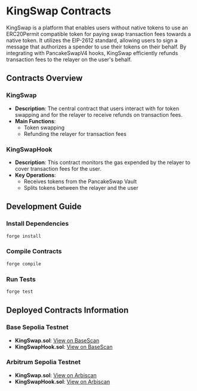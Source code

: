 # KingSwap Contracts

KingSwap is a platform that enables users without native tokens to use an ERC20Permit compatible token for paying swap transaction fees towards a native token. It utilizes the EIP-2612 standard, allowing users to sign a message that authorizes a spender to use their tokens on their behalf. By integrating with PancakeSwapV4 hooks, KingSwap efficiently refunds transaction fees to the relayer on the user's behalf.

## Contracts Overview

### KingSwap

- **Description**: The central contract that users interact with for token swapping and for the relayer to receive refunds on transaction fees.
- **Main Functions**:
  - Token swapping
  - Refunding the relayer for transaction fees

### KingSwapHook

- **Description**: This contract monitors the gas expended by the relayer to cover transaction fees for the user.
- **Key Operations**:
  - Receives tokens from the PancakeSwap Vault
  - Splits tokens between the relayer and the user

## Development Guide

### Install Dependencies

```bash
forge install
```

### Compile Contracts

```bash
forge compile
```

### Run Tests

```bash
forge test
```

## Deployed Contracts Information

### Base Sepolia Testnet

- **KingSwap.sol**: [View on BaseScan](https://sepolia.basescan.org/address/0xdfa46254e8543e094fb3911d261cb824453b3f14)
- **KingSwapHook.sol**: [View on BaseScan](https://sepolia.basescan.org/address/0x0bf83d6eff67c49464fffca77f7553e6066c19d6)

### Arbitrum Sepolia Testnet

- **KingSwap.sol**: [View on Arbiscan](https://sepolia.arbiscan.io/address/0x8b8fc6d345ef56fbef941dda3794fcbf207169d2)
- **KingSwapHook.sol**: [View on Arbiscan](https://sepolia.arbiscan.io/address/0x7f5eac4cc93a670f9132040289453967a04cb549)
